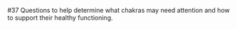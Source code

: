 #37 Questions to help determine what chakras may need attention and how to support their healthy functioning. 
